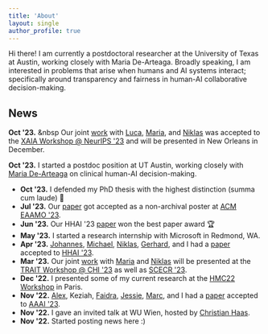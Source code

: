 ```yaml
---
title: 'About'
layout: single
author_profile: true
---
```


Hi there! I am currently a postdoctoral researcher at the University of Texas at Austin, working closely with Maria De-Arteaga. Broadly speaking, I am interested in problems that arise when humans and AI systems interact; specifically around transparency and fairness in human-AI collaborative decision-making. 

## News

**Oct '23.** &nbsp Our joint [work](https://arxiv.org/pdf/2310.13007.pdf) with [Luca](https://www.fim-rc.de/wiss_mitarbeitende/luca-deck/), [Maria](https://mariadearteaga.com/), and [Niklas](https://nkukit.github.io/) was accepted to the [XAIA Workshop @ NeurIPS '23](https://xai-in-action.github.io/) and will be presented in New Orleans in December.

**Oct '23.** I started a postdoc position at UT Austin, working closely with [Maria De-Arteaga](https://mariadearteaga.com/) on clinical human-AI decision-making.

- **Oct '23.** I defended my PhD thesis with the highest distinction (summa cum laude) 🎉
- **Jul '23.** Our [paper](https://arxiv.org/pdf/2209.11812.pdf) got accepted as a non-archival poster at [ACM EAAMO '23](https://eaamo.org/#home).
- **Jun '23.** Our HHAI '23 [paper](https://arxiv.org/pdf/2304.08804.pdf) won the best paper award 🏆
- **May '23.** I started a research internship with Microsoft in Redmond, WA.
- **Apr '23.** [Johannes](https://dsi.iism.kit.edu/team_jakubik.php), [Michael](https://dsi.iism.kit.edu/team_voessing.php), [Niklas](https://nkukit.github.io/), [Gerhard](https://dsi.iism.kit.edu/team_satzger.php), and I had a [paper](https://arxiv.org/pdf/2304.08804.pdf) accepted to [HHAI '23](https://www.hhai-conference.org/).
- **Mar '23.** Our joint [work](https://arxiv.org/pdf/2209.11812.pdf) with [Maria](https://mariadearteaga.com/) and [Niklas](https://nkukit.github.io/) will be presented at the [TRAIT Workshop @ CHI '23](https://chi-trait.github.io/#/) as well as [SCECR '23](https://scecr.com/).
- **Dec '22.** I presented some of my current research at the [HMC22 Workshop](https://algorithmicfutures.org/hmc22/) in Paris.
- **Nov '22.** [Alex](https://aritchie9590.github.io/), Keziah, [Faidra](https://faidramonachou.github.io/), [Jessie](https://jfinocchiaro.github.io/), [Marc](https://mjuarezm.github.io/), and I had a [paper](https://arxiv.org/pdf/2202.09727.pdf) accepted to [AAAI '23](https://aaai.org/Conferences/AAAI-23/).
- **Nov '22.** I gave an invited talk at WU Wien, hosted by [Christian Haas](https://bach.wu.ac.at/d/research/ma/18957/).
- **Nov '22.** Started posting news here :)
